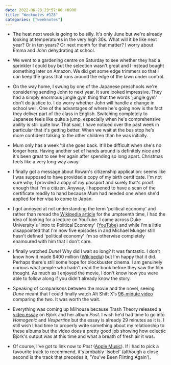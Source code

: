 ```yaml
---
date: 2022-06-28 23:57:00 +0900
title: "Weeknotes #128"
categories: ["weeknotes"]
---
```


- The heat next week is going to be silly. It's only June but we're already looking at temperatures in the very high 30s. What will it be like next year? Or in ten years? Or next month for that matter? I worry about Emma and John dehydrating at school.

- We went to a gardening centre on Saturday to see whether they had a sprinkler I could buy but the selection wasn't great and I instead bought something later on Amazon. We did get some edge trimmers so that I can keep the grass that runs around the edge of the lawn under control.

- On the way home, I swung by one of the Japanese preschools we're considering sending John to next year. It sure looked impressive. They had a simply enormous jungle gym thing that the words 'jungle gym' don't do justice to. I do worry whether John will handle a change in school well. One of the advantages of where he's going now is the fact they deliver part of the class in English. Switching completely to Japanese feels like quite a jump, especially when he's comprehensive ability is still quite low. That said, I have noticed over the past week in particular that it's getting better. When we wait at the bus stop he's more confident talking to the other children than he was initially.

- Mum only has a week 'til she goes back. It'll be difficult when she's no longer here. Having another set of hands around is definitely nice and it's been great to see her again after spending so long apart. Christmas feels like a very long way away.

- I finally got a message about Rowan's citizenship application: seems like I was supposed to have provided a copy of my birth certificate. I'm not sure why; I provided a copy of my passport and surely that's proof enough that I'm a citizen. Anyway, I happened to have a scan of the certificate readily to hand because Mum had needed one when she'd applied for her visa to come to Japan.

- I got annoyed at not understanding the term 'political economy' and rather than reread the [Wikipedia article](https://en.wikipedia.org/wiki/Political_economy) for the umpteenth time, I had the idea of looking for a lecture on YouTube. I came across Duke University's 'Intro to Political Economy' ([YouTube](https://youtube.com/playlist?list=PLEJy2f_EWBqX1yIF-VP1MJsgnYy8OLK7t)) and while I'm a little disappointed that I'm now five episodes in and Michael Munger still hasn't defined 'political economy' I'm so otherwise completely enamoured with him that I don't care.

- I finally watched _Dune_! Why did I wait so long? It was fantastic. I don't know how it made $400 million ([Wikipedia](https://en.wikipedia.org/wiki/Dune_(2021_film))) but I'm happy that it did. Perhaps there's still some hope for blockbuster cinema. I am genuinely curious what people who hadn't read the book before they saw the film thought. As much as I enjoyed the movie, I don't know how you were able to follow along if you didn't already know the story.

- Speaking of comparisons between the movie and the novel, seeing _Dune_ meant that I could finally watch Alt Shift X's [96-minute video](https://youtu.be/R0krUthYxF4) comparing the two. It was worth the wait.

- Everything was coming up Milhouse because Trash Theory released a [video essay](https://youtu.be/KMsBuSKQo1s) on Björk and her album _Post_. I wish he'd had time to go into _Homogenic_ and _Vespertine_ but the essay is already 29 minutes as it is. I still wish I had time to properly write something about my relationship to these albums but the video does a pretty good job showing how eclectic Björk's output was at this time and what a breath of fresh air it was.

- Of course, I've got to link now to _Post_ ([Apple Music](https://music.apple.com/us/album/post/300205609)). If I had to pick a favourite track to recommend, it's probably 'Isobel' (although a close second is the track that precedes it, 'You've Been Flirting Again').
